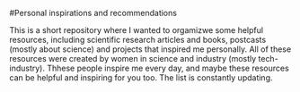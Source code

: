 #Personal inspirations and recommendations

This is a short repository where I wanted to orgamizwe some helpful resources, including scientific research articles and books, postcasts (mostly about science)
and projects that inspired me personally. All of these resources were created by women in science and industry (mostly tech-industry). Thhese people inspire me every day, and maybe these resources can be helpful and inspiring for you too. The list is constantly updating. 



